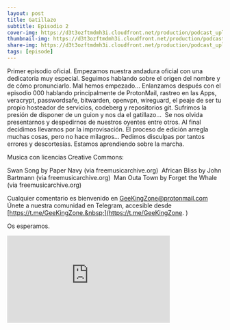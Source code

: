 ```yaml
---
layout: post
title: Gatillazo
subtitle: Episodio 2
cover-img: https://d3t3ozftmdmh3i.cloudfront.net/production/podcast_uploaded_nologo400/14743809/14743809-1619370372653-eb16be7dd0aee.jpg
thumbnail-img: https://d3t3ozftmdmh3i.cloudfront.net/production/podcast_uploaded_nologo400/14743809/14743809-1619370372653-eb16be7dd0aee.jpg
share-img: https://d3t3ozftmdmh3i.cloudfront.net/production/podcast_uploaded_nologo400/14743809/14743809-1619370372653-eb16be7dd0aee.jpg
tags: [episode]
---
```


Primer episodio oficial.
Empezamos nuestra andadura oficial con una dedicatoria muy especial.
Seguimos hablando sobre el origen del nombre y de cómo pronunciarlo. Mal hemos empezado… Enlanzamos después con el episodio 000 hablando principalmente de ProtonMail, rastreo en las Apps, veracrypt, passwordsafe, bitwarden, openvpn, wireguard, el peaje de ser tu propio hosteador de servicios, codeberg y repositorios git.
Sufrimos la presión de disponer de un guion y nos da el gatillazo… &nbsp;Se nos olvida presentarnos y despedirnos de nuestros oyentes entre otros. Al final decidimos llevarnos por la improvisación. El proceso de edición arregla muchas cosas, pero no hace milagros...
Pedimos disculpas por tantos errores y descortesías. Estamos aprendiendo sobre la marcha.

Musica con licencias Creative Commons:

 Swan Song by Paper Navy (via freemusicarchive.org)&nbsp;
 African Bliss by John Bartmann (via freemusicarchive.org)&nbsp;
 Man Outa Town by Forget the Whale (via freemusicarchive.org)

Cualquier comentario es bienvenido en GeeKingZone@protonmail.com
Únete a nuestra comunidad en Telegram, accesible desde [https://t.me/GeeKingZone.&nbsp;](https://t.me/GeeKingZone.&nbsp;)

Os esperamos.
<iframe src='https://podcasters.spotify.com/pod/show/geekingzone/embed/episodes/Gatillazo-e10ehtp' height='204px' width='380px' frameborder='0' scrolling='no'></iframe>